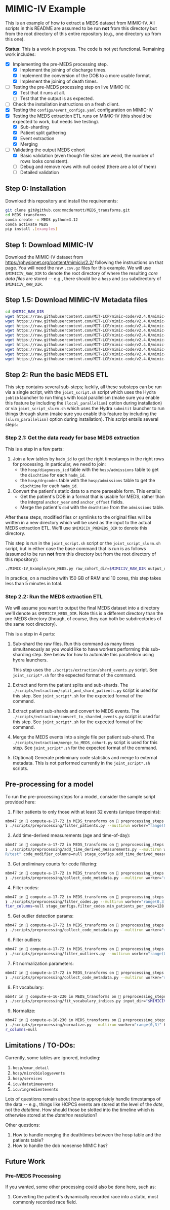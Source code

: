 # MIMIC-IV Example

This is an example of how to extract a MEDS dataset from MIMIC-IV. All scripts in this README are assumed to
be run **not** from this directory but from the root directory of this entire repository (e.g., one directory
up from this one).

**Status**: This is a work in progress. The code is not yet functional. Remaining work includes:

- [x] Implementing the pre-MEDS processing step.
  - [x] Implement the joining of discharge times.
  - [x] Implement the conversion of the DOB to a more usable format.
  - [x] Implement the joining of death times.
- [ ] Testing the pre-MEDS processing step on live MIMIC-IV.
  - [x] Test that it runs at all.
  - [ ] Test that the output is as expected.
- [ ] Check the installation instructions on a fresh client.
- [x] Testing the `configs/event_configs.yaml` configuration on MIMIC-IV
- [x] Testing the MEDS extraction ETL runs on MIMIC-IV (this should be expected to work, but needs
  live testing).
  - [x] Sub-sharding
  - [x] Patient split gathering
  - [x] Event extraction
  - [x] Merging
- [ ] Validating the output MEDS cohort
  - [x] Basic validation (even though file sizes are weird, the number of rows looks consistent).
  - [ ] Debug and remove rows with null codes! (there are a lot of them)
  - [ ] Detailed validation

## Step 0: Installation

Download this repository and install the requirements:

```bash
git clone git@github.com:mmcdermott/MEDS_transforms.git
cd MEDS_transforms
conda create -n MEDS python=3.12
conda activate MEDS
pip install .[examples]
```

## Step 1: Download MIMIC-IV

Download the MIMIC-IV dataset from https://physionet.org/content/mimiciv/2.2/ following the instructions on
that page. You will need the raw `.csv.gz` files for this example. We will use `$MIMICIV_RAW_DIR` to denote
the root directory of where the resulting _core data files_ are stored -- e.g., there should be a `hosp` and
`icu` subdirectory of `$MIMICIV_RAW_DIR`.

## Step 1.5: Download MIMIC-IV Metadata files
```bash
cd $MIMIC_RAW_DIR
wget https://raw.githubusercontent.com/MIT-LCP/mimic-code/v2.4.0/mimic-iv/concepts/concept_map/d_labitems_to_loinc.csv
wget https://raw.githubusercontent.com/MIT-LCP/mimic-code/v2.4.0/mimic-iv/concepts/concept_map/inputevents_to_rxnorm.csv
wget https://raw.githubusercontent.com/MIT-LCP/mimic-code/v2.4.0/mimic-iv/concepts/concept_map/lab_itemid_to_loinc.csv
wget https://raw.githubusercontent.com/MIT-LCP/mimic-code/v2.4.0/mimic-iv/concepts/concept_map/meas_chartevents_main.csv
wget https://raw.githubusercontent.com/MIT-LCP/mimic-code/v2.4.0/mimic-iv/concepts/concept_map/meas_chartevents_value.csv
wget https://raw.githubusercontent.com/MIT-LCP/mimic-code/v2.4.0/mimic-iv/concepts/concept_map/numerics-summary.csv
wget https://raw.githubusercontent.com/MIT-LCP/mimic-code/v2.4.0/mimic-iv/concepts/concept_map/outputevents_to_loinc.csv
wget https://raw.githubusercontent.com/MIT-LCP/mimic-code/v2.4.0/mimic-iv/concepts/concept_map/proc_datetimeevents.csv
wget https://raw.githubusercontent.com/MIT-LCP/mimic-code/v2.4.0/mimic-iv/concepts/concept_map/proc_itemid.csv
wget https://raw.githubusercontent.com/MIT-LCP/mimic-code/v2.4.0/mimic-iv/concepts/concept_map/waveforms-summary.csv
```

## Step 2: Run the basic MEDS ETL

This step contains several sub-steps; luckily, all these substeps can be run via a single script, with the
`joint_script.sh` script which uses the Hydra `joblib` launcher to run things with local parallelism (make
sure you enable this feature by including the `[local_parallelism]` option during installation) or via
`joint_script_slurm.sh` which uses the Hydra `submitit` launcher to run things through slurm (make sure you
enable this feature by including the `[slurm_parallelism]` option during installation). This script entails
several steps:

### Step 2.1: Get the data ready for base MEDS extraction

This is a step in a few parts:

1. Join a few tables by `hadm_id` to get the right timestamps in the right rows for processing. In
   particular, we need to join:
   - the `hosp/diagnoses_icd` table with the `hosp/admissions` table to get the `dischtime` for each
     `hadm_id`.
   - the `hosp/drgcodes` table with the `hosp/admissions` table to get the `dischtime` for each `hadm_id`.
2. Convert the patient's static data to a more parseable form. This entails:
   - Get the patient's DOB in a format that is usable for MEDS, rather than the integral `anchor_year` and
     `anchor_offset` fields.
   - Merge the patient's `dod` with the `deathtime` from the `admissions` table.

After these steps, modified files or symlinks to the original files will be written in a new directory which
will be used as the input to the actual MEDS extraction ETL. We'll use `$MIMICIV_PREMEDS_DIR` to denote this
directory.

This step is run in the `joint_script.sh` script or the `joint_script_slurm.sh` script, but in either case the
base command that is run is as follows (assumed to be run **not** from this directory but from the
root directory of this repository):

```bash
./MIMIC-IV_Example/pre_MEDS.py raw_cohort_dir=$MIMICIV_RAW_DIR output_dir=$MIMICIV_PREMEDS_DIR
```

In practice, on a machine with 150 GB of RAM and 10 cores, this step takes less than 5 minutes in total.

### Step 2.2: Run the MEDS extraction ETL

We will assume you want to output the final MEDS dataset into a directory we'll denote as `$MIMICIV_MEDS_DIR`.
Note this is a different directory than the pre-MEDS directory (though, of course, they can both be
subdirectories of the same root directory).

This is a step in 4 parts:

1. Sub-shard the raw files. Run this command as many times simultaneously as you would like to have workers
   performing this sub-sharding step. See below for how to automate this parallelism using hydra launchers.

   This step uses the `./scripts/extraction/shard_events.py` script. See `joint_script*.sh` for the expected
   format of the command.

2. Extract and form the patient splits and sub-shards. The `./scripts/extraction/split_and_shard_patients.py`
   script is used for this step. See `joint_script*.sh` for the expected format of the command.

3. Extract patient sub-shards and convert to MEDS events. The
   `./scripts/extraction/convert_to_sharded_events.py` script is used for this step. See `joint_script*.sh` for
   the expected format of the command.

4. Merge the MEDS events into a single file per patient sub-shard. The
   `./scripts/extraction/merge_to_MEDS_cohort.py` script is used for this step. See `joint_script*.sh` for the
   expected format of the command.

5. (Optional) Generate preliminary code statistics and merge to external metadata. This is not performed
   currently in the `joint_script*.sh` scripts.

## Pre-processing for a model

To run the pre-processing steps for a model, consider the sample script provided here:

1. Filter patients to only those with at least 32 events (unique timepoints):

```bash
mbm47 in  compute-a-17-72 in MEDS_transforms on  preprocessing_steps [$] is 󰏗 v0.0.1 via  v3.12.3 via  MEDS_pipelines
❯ ./scripts/preprocessing/filter_patients.py --multirun worker="range(0,3)" hydra/launcher=joblib input_dir="$MIMICIV_MEDS_DIR/3workers_slurm" cohort_dir="$MIMICIV_MEDS_PROC_DIR/test" code_modifier_columns=null stage_configs.filter_patients.min_events_per_patient=32
```

2. Add time-derived measurements (age and time-of-day):

```bash
mbm47 in  compute-a-17-72 in MEDS_transforms on  preprocessing_steps [$] is 󰏗 v0.0.1 via  v3.12.3 via  MEDS_pipelines took 3s
❯ ./scripts/preprocessing/add_time_derived_measurements.py --multirun worker="range(0,3)" hydra/launcher=joblib input_dir="$MIMICIV_MEDS_DIR/3workers_slurm" cohort_dir="$MIMICIV_MEDS_PROC_DI
R/test" code_modifier_columns=null stage_configs.add_time_derived_measurements.age.DOB_code="DOB"
```

3. Get preliminary counts for code filtering:

```bash
mbm47 in  compute-a-17-72 in MEDS_transforms on  preprocessing_steps [$] is 󰏗 v0.0.1 via  v3.12.3 via  MEDS_pipelines
❯ ./scripts/preprocessing/collect_code_metadata.py --multirun worker="range(0,3)" hydra/launcher=joblib input_dir="$MIMICIV_MEDS_DIR/3workers_slurm" cohort_dir="$MIMICIV_MEDS_PROC_DIR/test" code_modifier_columns=null stage="preliminary_counts"
```

4. Filter codes:

```bash
mbm47 in  compute-a-17-72 in MEDS_transforms on  preprocessing_steps [$] is 󰏗 v0.0.1 via  v3.12.3 via  MEDS_pipelines took 4s
❯ ./scripts/preprocessing/filter_codes.py --multirun worker="range(0,3)" hydra/launcher=joblib input_dir="$MIMICIV_MEDS_DIR/3workers_slurm" cohort_dir="$MIMICIV_MEDS_PROC_DIR/test" code_modi
fier_columns=null stage_configs.filter_codes.min_patients_per_code=128 stage_configs.filter_codes.min_occurrences_per_code=256
```

5. Get outlier detection params:

```bash
mbm47 in  compute-a-17-72 in MEDS_transforms on  preprocessing_steps [$] is 󰏗 v0.0.1 via  v3.12.3 via  MEDS_pipelines took 19m57s
❯ ./scripts/preprocessing/collect_code_metadata.py --multirun worker="range(0,3)" hydra/launcher=joblib input_dir="$MIMICIV_MEDS_DIR/3workers_slurm" cohort_dir="$MIMICIV_MEDS_PROC_DIR/test" code_modifier_columns=null stage=fit_outlier_detection
```

6. Filter outliers:

```bash
mbm47 in  compute-a-17-72 in MEDS_transforms on  preprocessing_steps [$] is 󰏗 v0.0.1 via  v3.12.3 via  MEDS_pipelines took 5m14s
❯ ./scripts/preprocessing/filter_outliers.py --multirun worker="range(0,3)" hydra/launcher=joblib input_dir="$MIMICIV_MEDS_DIR/3workers_slurm" cohort_dir="$MIMICIV_MEDS_PROC_DIR/test" code_modifier_columns=null
```

7. Fit normalization parameters:

```bash
mbm47 in  compute-a-17-72 in MEDS_transforms on  preprocessing_steps [$] is 󰏗 v0.0.1 via  v3.12.3 via  MEDS_pipelines took 16m25s
❯ ./scripts/preprocessing/collect_code_metadata.py --multirun worker="range(0,3)" hydra/launcher=joblib input_dir="$MIMICIV_MEDS_DIR/3workers_slurm" cohort_dir="$MIMICIV_MEDS_PROC_DIR/test" code_modifier_columns=null stage=fit_normalization
```

8. Fit vocabulary:

```bash
mbm47 in  compute-e-16-230 in MEDS_transforms on  preprocessing_steps [$] is 󰏗 v0.0.1 via  v3.12.3 via  MEDS_pipelines took 2s
❯ ./scripts/preprocessing/fit_vocabulary_indices.py input_dir="$MIMICIV_MEDS_DIR/3workers_slurm" cohort_dir="$MIMICIV_MEDS_PROC_DIR/test" code_modifier_columns=null
```

9. Normalize:

```bash
mbm47 in  compute-e-16-230 in MEDS_transforms on  preprocessing_steps [$] is 󰏗 v0.0.1 via  v3.12.3 via  MEDS_pipelines took 4s
❯ ./scripts/preprocessing/normalize.py --multirun worker="range(0,3)" hydra/launcher=joblib input_dir="$MIMICIV_MEDS_DIR/3workers_slurm" cohort_dir="$MIMICIV_MEDS_PROC_DIR/test" code_modifie
r_columns=null
```

## Limitations / TO-DOs:

Currently, some tables are ignored, including:

1. `hosp/emar_detail`
2. `hosp/microbiologyevents`
3. `hosp/services`
4. `icu/datetimeevents`
5. `icu/ingredientevents`

Lots of questions remain about how to appropriately handle timestamps of the data -- e.g., things like HCPCS
events are stored at the level of the _date_, not the _datetime_. How should those be slotted into the
timeline which is otherwise stored at the _datetime_ resolution?

Other questions:

1. How to handle merging the deathtimes between the hosp table and the patients table?
2. How to handle the dob nonsense MIMIC has?

## Future Work

### Pre-MEDS Processing

If you wanted, some other processing could also be done here, such as:

1. Converting the patient's dynamically recorded race into a static, most commonly recorded race field.
